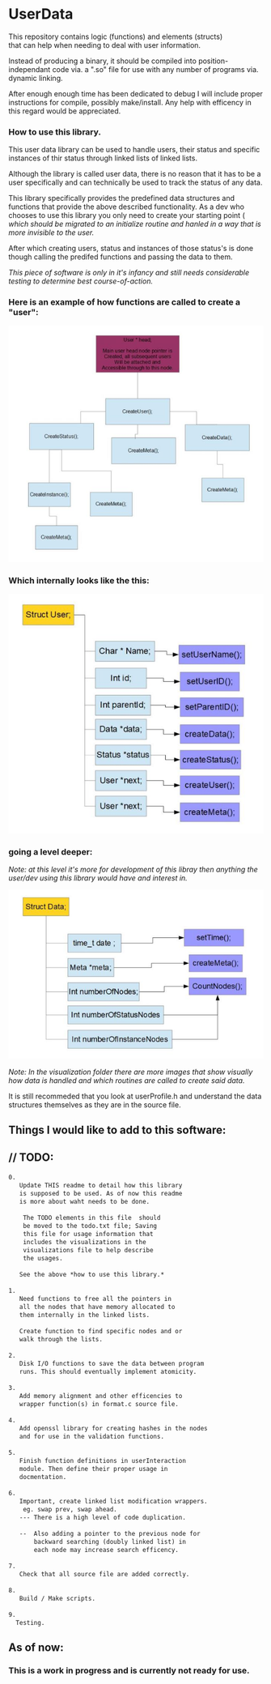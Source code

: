 # UserData

This repository contains logic (functions) and elements (structs)	
that can help when needing to deal with user information. 

Instead of producing a binary, it should be compiled into
position-independant code via. a ".so" file for use with
any number of programs via. dynamic linking.

After enough enough time has been dedicated to debug I will
include proper instructions for compile, possibly make/install.
Any help with efficency in this regard would be appreciated.

### How to use this library.

This user data library can be used to handle users, their
status and specific instances of thir status through linked
lists of linked lists.

Although the library is called user data, there is no reason
that it has to be a user specifically and can technically be
used to track the status of any data.

This library specifically provides the predefined data
structures and functions that provide the above described
functionality. As a dev who chooses to use this library
you only need to create your starting point ( _which should
be migrated to an initialize routine and hanled in a way 
that is more invisible to the user._ 

After which creating users, status and instances of those
status's is done though calling the predifed functions and
passing the data to them.

*This piece of software is only in it's infancy and still
 needs considerable testing to determine best course-of-action.*

### Here is an example of how functions are called to create a "user":

![Image: Creating Users](visualizations/readme_Images/Overview.JPG)

### Which internally looks like the this:

![Image: User internals](visualizations/readme_Images/Users_Structure.JPG)

### going a level deeper:
*Note: at this level it's more for development of this libray
then anything the user/dev using this library would have
and interest in.*

![Image: Data internals](visualizations/readme_Images/Data_Structure.JPG)
 
*Note: In the visualization folder there are more images
that show visually how data is handled and which routines
are called to create said data.*

It is still recommeded that you look at userProfile.h
and understand the data structures themselves as they
are in the source file. 


## Things I would like to add to this software:

## // TODO:

	0.
	   Update THIS readme to detail how this library
	   is supposed to be used. As of now this readme
	   is more about waht needs to be done.
	
		The TODO elements in this file  should
		be moved to the todo.txt file; Saving
		this file for usage information that
		includes the visualizations in the
		visualizations file to help describe
		the usages.	

	   See the above *how to use this library.*

	1.
	   Need functions to free all the pointers in
	   all the nodes that have memory allocated to
	   them internally in the linked lists.

	   Create function to find specific nodes and or
	   walk through the lists.

	2.
	   Disk I/O functions to save the data between program
	   runs. This should eventually implement atomicity.

	3.
	   Add memory alignment and other efficencies to 
	   wrapper function(s) in format.c source file.
	   
	4.
	   Add openssl library for creating hashes in the nodes
	   and for use in the validation functions.

	5.
	   Finish function definitions in userInteraction
	   module. Then define their proper usage in
	   docmentation. 

	6.
	   Important, create linked list modification wrappers.
		eg. swap prev, swap ahead.
	   --- There is a high level of code duplication.

	   --  Also adding a pointer to the previous node for
	       backward searching (doubly linked list) in
	       each node may increase search efficency.

	7.
	   Check that all source file are added correctly.

	8.
	   Build / Make scripts.

	9.
	  Testing.

## As of now:
###   This is a work in progress and is currently not ready for use.

